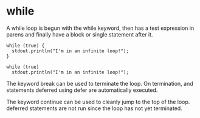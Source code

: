 # while

A while loop is begun with the while keyword, then has a test
expression in parens and finally have a block or single statement
after it.

```
while (true) {
  stdout.println("I'm in an infinite loop!");
}

while (true)
  stdout.println("I'm in an infinite loop!");
```

The keyword break can be used to terminate the loop. On termination,
and statements deferred using defer are automatically executed.

The keyword continue can be used to cleanly jump to the top of the
loop. deferred statements are not run since the loop has not yet
terminated.
